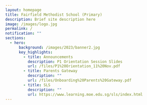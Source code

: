 ```yaml
---
layout: homepage
title: Fairfield Methodist School (Primary)
description: Brief site description here
image: /images/logo.jpg
permalink: /
notification: ""
sections:
  - hero:
      background: /images/2023/banner2.jpg
      key_highlights:
        - title: Announcements
          description: P1 Orientation Session Slides
          url: /files/P1%20Orientation_11%20Nov.pdf
        - title: Parents Gateway
          description: ""
          url: /files/Onboarding%20Parents%20Gateway.pdf
        - title: SLS
          description: ""
          url: https://www.learning.moe.edu.sg/sls/index.html
---
```

